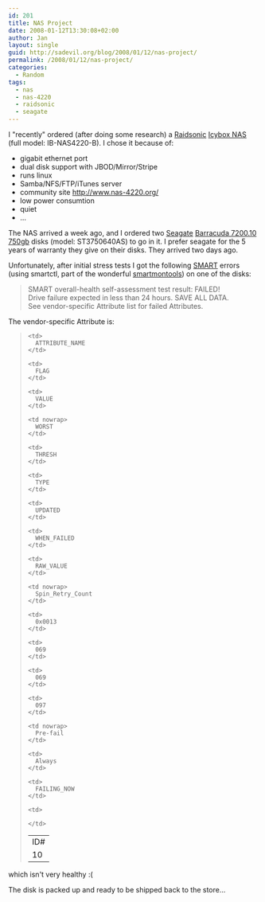 ```yaml
---
id: 201
title: NAS Project
date: 2008-01-12T13:30:08+02:00
author: Jan
layout: single
guid: http://sadevil.org/blog/2008/01/12/nas-project/
permalink: /2008/01/12/nas-project/
categories:
  - Random
tags:
  - nas
  - nas-4220
  - raidsonic
  - seagate
---
```

I "recently" ordered (after doing some research) a <a href="http://www.raidsonic.de" target="_blank">Raidsonic</a> <a href="http://www.raidsonic.de/en/pages/products/external_cases.php?we_objectID=5052" target="_blank">Icybox NAS</a> (full model: IB-NAS4220-B). I chose it because of:

  * gigabit ethernet port
  * dual disk support with JBOD/Mirror/Stripe
  * runs linux
  * Samba/NFS/FTP/iTunes server
  * community site <a href="http://www.nas-4220.org" target="_blank">http://www.nas-4220.org/</a>
  * low power consumtion
  * quiet
  * ...

The NAS arrived a week ago, and I ordered two <a href="http://www.seagate.com" target="_blank">Seagate</a> <a href="http://www.seagate.com/ww/v/index.jsp?vgnextoid=e2af99f4fa74c010VgnVCM100000dd04090aRCRD&locale=en-US" target="_blank">Barracuda 7200.10 750gb</a> disks (model: ST3750640AS) to go in it. I prefer seagate for the 5 years of warranty they give on their disks. They arrived two days ago.

Unfortunately, after initial stress tests I got the following <a href="http://en.wikipedia.org/wiki/Self-Monitoring,_Analysis,_and_Reporting_Technology" target="_blank">SMART</a> errors (using smartctl, part of the wonderful <a href="http://smartmontools.sourceforge.net/" target="_blank">smartmontools</a>) on one of the disks:

> SMART overall-health self-assessment test result: FAILED!  
> Drive failure expected in less than 24 hours. SAVE ALL DATA.  
> See vendor-specific Attribute list for failed Attributes. 

The vendor-specific Attribute is:

> <table border="0" with="100%">
>   <tr>
>     <td>
>       ID#
>     </td>
>     
>     <td>
>       ATTRIBUTE_NAME
>     </td>
>     
>     <td>
>       FLAG
>     </td>
>     
>     <td>
>       VALUE
>     </td>
>     
>     <td nowrap>
>       WORST
>     </td>
>     
>     <td>
>       THRESH
>     </td>
>     
>     <td>
>       TYPE
>     </td>
>     
>     <td>
>       UPDATED
>     </td>
>     
>     <td>
>       WHEN_FAILED
>     </td>
>     
>     <td>
>       RAW_VALUE
>     </td>
>   </tr>
>   
>   <tr>
>     <td>
>       10
>     </td>
>     
>     <td nowrap>
>       Spin_Retry_Count
>     </td>
>     
>     <td>
>       0x0013
>     </td>
>     
>     <td>
>       069
>     </td>
>     
>     <td>
>       069
>     </td>
>     
>     <td>
>       097
>     </td>
>     
>     <td nowrap>
>       Pre-fail
>     </td>
>     
>     <td>
>       Always
>     </td>
>     
>     <td>
>       FAILING_NOW
>     </td>
>     
>     <td>
>
>     </td>
>   </tr>
> </table>

which isn't very healthy :(

The disk is packed up and ready to be shipped back to the store...